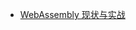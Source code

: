 - [WebAssembly 现状与实战](https://www.ibm.com/developerworks/cn/web/wa-lo-webassembly-status-and-reality/index.html)



